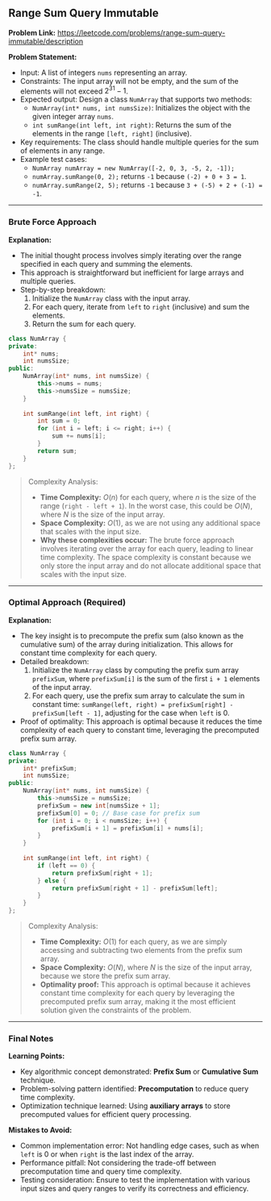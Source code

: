 ## Range Sum Query Immutable

**Problem Link:** https://leetcode.com/problems/range-sum-query-immutable/description

**Problem Statement:**
- Input: A list of integers `nums` representing an array.
- Constraints: The input array will not be empty, and the sum of the elements will not exceed $2^{31} - 1$.
- Expected output: Design a class `NumArray` that supports two methods:
  - `NumArray(int* nums, int numsSize)`: Initializes the object with the given integer array `nums`.
  - `int sumRange(int left, int right)`: Returns the sum of the elements in the range `[left, right]` (inclusive).
- Key requirements: The class should handle multiple queries for the sum of elements in any range.
- Example test cases:
  - `NumArray numArray = new NumArray([-2, 0, 3, -5, 2, -1]);`
  - `numArray.sumRange(0, 2);` returns `-1` because `(-2) + 0 + 3 = 1`.
  - `numArray.sumRange(2, 5);` returns `-1` because `3 + (-5) + 2 + (-1) = -1`.

---

### Brute Force Approach

**Explanation:**
- The initial thought process involves simply iterating over the range specified in each query and summing the elements.
- This approach is straightforward but inefficient for large arrays and multiple queries.
- Step-by-step breakdown:
  1. Initialize the `NumArray` class with the input array.
  2. For each query, iterate from `left` to `right` (inclusive) and sum the elements.
  3. Return the sum for each query.

```cpp
class NumArray {
private:
    int* nums;
    int numsSize;
public:
    NumArray(int* nums, int numsSize) {
        this->nums = nums;
        this->numsSize = numsSize;
    }
    
    int sumRange(int left, int right) {
        int sum = 0;
        for (int i = left; i <= right; i++) {
            sum += nums[i];
        }
        return sum;
    }
};
```

> Complexity Analysis:
> - **Time Complexity:** $O(n)$ for each query, where $n$ is the size of the range (`right - left + 1`). In the worst case, this could be $O(N)$, where $N$ is the size of the input array.
> - **Space Complexity:** $O(1)$, as we are not using any additional space that scales with the input size.
> - **Why these complexities occur:** The brute force approach involves iterating over the array for each query, leading to linear time complexity. The space complexity is constant because we only store the input array and do not allocate additional space that scales with the input size.

---

### Optimal Approach (Required)

**Explanation:**
- The key insight is to precompute the prefix sum (also known as the cumulative sum) of the array during initialization. This allows for constant time complexity for each query.
- Detailed breakdown:
  1. Initialize the `NumArray` class by computing the prefix sum array `prefixSum`, where `prefixSum[i]` is the sum of the first `i + 1` elements of the input array.
  2. For each query, use the prefix sum array to calculate the sum in constant time: `sumRange(left, right) = prefixSum[right] - prefixSum[left - 1]`, adjusting for the case when `left` is 0.
- Proof of optimality: This approach is optimal because it reduces the time complexity of each query to constant time, leveraging the precomputed prefix sum array.

```cpp
class NumArray {
private:
    int* prefixSum;
    int numsSize;
public:
    NumArray(int* nums, int numsSize) {
        this->numsSize = numsSize;
        prefixSum = new int[numsSize + 1];
        prefixSum[0] = 0; // Base case for prefix sum
        for (int i = 0; i < numsSize; i++) {
            prefixSum[i + 1] = prefixSum[i] + nums[i];
        }
    }
    
    int sumRange(int left, int right) {
        if (left == 0) {
            return prefixSum[right + 1];
        } else {
            return prefixSum[right + 1] - prefixSum[left];
        }
    }
};
```

> Complexity Analysis:
> - **Time Complexity:** $O(1)$ for each query, as we are simply accessing and subtracting two elements from the prefix sum array.
> - **Space Complexity:** $O(N)$, where $N$ is the size of the input array, because we store the prefix sum array.
> - **Optimality proof:** This approach is optimal because it achieves constant time complexity for each query by leveraging the precomputed prefix sum array, making it the most efficient solution given the constraints of the problem.

---

### Final Notes

**Learning Points:**
- Key algorithmic concept demonstrated: **Prefix Sum** or **Cumulative Sum** technique.
- Problem-solving pattern identified: **Precomputation** to reduce query time complexity.
- Optimization technique learned: Using **auxiliary arrays** to store precomputed values for efficient query processing.

**Mistakes to Avoid:**
- Common implementation error: Not handling edge cases, such as when `left` is 0 or when `right` is the last index of the array.
- Performance pitfall: Not considering the trade-off between precomputation time and query time complexity.
- Testing consideration: Ensure to test the implementation with various input sizes and query ranges to verify its correctness and efficiency.